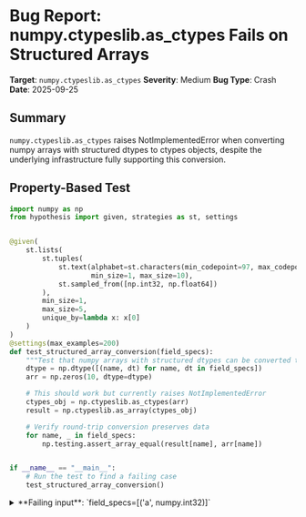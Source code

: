 # Bug Report: numpy.ctypeslib.as_ctypes Fails on Structured Arrays

**Target**: `numpy.ctypeslib.as_ctypes`
**Severity**: Medium
**Bug Type**: Crash
**Date**: 2025-09-25

## Summary

`numpy.ctypeslib.as_ctypes` raises NotImplementedError when converting numpy arrays with structured dtypes to ctypes objects, despite the underlying infrastructure fully supporting this conversion.

## Property-Based Test

```python
import numpy as np
from hypothesis import given, strategies as st, settings


@given(
    st.lists(
        st.tuples(
            st.text(alphabet=st.characters(min_codepoint=97, max_codepoint=122),
                    min_size=1, max_size=10),
            st.sampled_from([np.int32, np.float64])
        ),
        min_size=1,
        max_size=5,
        unique_by=lambda x: x[0]
    )
)
@settings(max_examples=200)
def test_structured_array_conversion(field_specs):
    """Test that numpy arrays with structured dtypes can be converted to ctypes objects."""
    dtype = np.dtype([(name, dt) for name, dt in field_specs])
    arr = np.zeros(10, dtype=dtype)

    # This should work but currently raises NotImplementedError
    ctypes_obj = np.ctypeslib.as_ctypes(arr)
    result = np.ctypeslib.as_array(ctypes_obj)

    # Verify round-trip conversion preserves data
    for name, _ in field_specs:
        np.testing.assert_array_equal(result[name], arr[name])


if __name__ == "__main__":
    # Run the test to find a failing case
    test_structured_array_conversion()
```

<details>

<summary>
**Failing input**: `field_specs=[('a', numpy.int32)]`
</summary>
```
Traceback (most recent call last):
  File "/home/npc/pbt/agentic-pbt/worker_/9/hypo.py", line 34, in <module>
    test_structured_array_conversion()
    ~~~~~~~~~~~~~~~~~~~~~~~~~~~~~~~~^^
  File "/home/npc/pbt/agentic-pbt/worker_/9/hypo.py", line 6, in test_structured_array_conversion
    st.lists(

  File "/home/npc/miniconda/lib/python3.13/site-packages/hypothesis/core.py", line 2124, in wrapped_test
    raise the_error_hypothesis_found
  File "/home/npc/pbt/agentic-pbt/worker_/9/hypo.py", line 24, in test_structured_array_conversion
    ctypes_obj = np.ctypeslib.as_ctypes(arr)
  File "/home/npc/miniconda/lib/python3.13/site-packages/numpy/ctypeslib/_ctypeslib.py", line 599, in as_ctypes
    ctype_scalar = as_ctypes_type(ai["typestr"])
  File "/home/npc/miniconda/lib/python3.13/site-packages/numpy/ctypeslib/_ctypeslib.py", line 518, in as_ctypes_type
    return _ctype_from_dtype(np.dtype(dtype))
  File "/home/npc/miniconda/lib/python3.13/site-packages/numpy/ctypeslib/_ctypeslib.py", line 461, in _ctype_from_dtype
    return _ctype_from_dtype_scalar(dtype)
  File "/home/npc/miniconda/lib/python3.13/site-packages/numpy/ctypeslib/_ctypeslib.py", line 387, in _ctype_from_dtype_scalar
    raise NotImplementedError(
        f"Converting {dtype!r} to a ctypes type"
    ) from None
NotImplementedError: Converting dtype('V4') to a ctypes type
Falsifying example: test_structured_array_conversion(
    field_specs=[('a', numpy.int32)],  # or any other generated value
)
```
</details>

## Reproducing the Bug

```python
import numpy as np

# Create a structured dtype with two fields
dtype = np.dtype([('x', np.int32), ('y', np.float64)])

# Create an array with this structured dtype
arr = np.array([(1, 1.5), (2, 2.5), (3, 3.5)], dtype=dtype)

print("=" * 60)
print("Testing numpy.ctypeslib.as_ctypes with structured array")
print("=" * 60)
print(f"\nArray created:")
print(f"  data: {arr}")
print(f"  dtype: {arr.dtype}")
print(f"  shape: {arr.shape}")

# Show what the array interface typestr looks like for structured arrays
print(f"\nArray interface info:")
ai = arr.__array_interface__
print(f"  typestr: {ai['typestr']}")
print(f"  shape: {ai['shape']}")

print("\n" + "-" * 60)
print("Attempting np.ctypeslib.as_ctypes(arr):")
print("-" * 60)
try:
    ctypes_obj = np.ctypeslib.as_ctypes(arr)
    print(f"Success! Result: {ctypes_obj}")
    print(f"Type: {type(ctypes_obj)}")
except NotImplementedError as e:
    print(f"ERROR - NotImplementedError: {e}")

    print("\n" + "-" * 60)
    print("However, as_ctypes_type CAN handle the dtype directly:")
    print("-" * 60)
    try:
        ctype = np.ctypeslib.as_ctypes_type(arr.dtype)
        print(f"  np.ctypeslib.as_ctypes_type(arr.dtype) = {ctype}")
        print(f"  This is a ctypes.Structure with the correct fields")
    except Exception as e2:
        print(f"  Error: {e2}")

    print("\n" + "-" * 60)
    print("The problem: as_ctypes passes typestr instead of dtype")
    print("-" * 60)
    print(f"  as_ctypes calls: as_ctypes_type(ai['typestr'])")
    print(f"  ai['typestr'] = '{ai['typestr']}' (void type, loses field info)")
    print(f"  Should call: as_ctypes_type(obj.dtype)")
    print(f"  obj.dtype = {arr.dtype} (preserves field info)")
```

<details>

<summary>
NotImplementedError when calling as_ctypes on structured array
</summary>
```
============================================================
Testing numpy.ctypeslib.as_ctypes with structured array
============================================================

Array created:
  data: [(1, 1.5) (2, 2.5) (3, 3.5)]
  dtype: [('x', '<i4'), ('y', '<f8')]
  shape: (3,)

Array interface info:
  typestr: |V12
  shape: (3,)

------------------------------------------------------------
Attempting np.ctypeslib.as_ctypes(arr):
------------------------------------------------------------
ERROR - NotImplementedError: Converting dtype('V12') to a ctypes type

------------------------------------------------------------
However, as_ctypes_type CAN handle the dtype directly:
------------------------------------------------------------
  np.ctypeslib.as_ctypes_type(arr.dtype) = <class 'struct'>
  This is a ctypes.Structure with the correct fields

------------------------------------------------------------
The problem: as_ctypes passes typestr instead of dtype
------------------------------------------------------------
  as_ctypes calls: as_ctypes_type(ai['typestr'])
  ai['typestr'] = '|V12' (void type, loses field info)
  Should call: as_ctypes_type(obj.dtype)
  obj.dtype = [('x', '<i4'), ('y', '<f8')] (preserves field info)
```
</details>

## Why This Is A Bug

This violates expected behavior in several critical ways:

1. **API Inconsistency**: The function `as_ctypes_type` successfully handles structured dtypes and is documented with examples showing this capability. Users reasonably expect `as_ctypes` to work with the same types that `as_ctypes_type` supports.

2. **Implementation Error**: The bug is a clear coding mistake on line 599 of `_ctypeslib.py`. The function incorrectly passes `ai["typestr"]` to `as_ctypes_type` instead of `obj.dtype`. For structured arrays, the typestr is a void type descriptor (e.g., '|V12') that contains only the total byte size but loses all field names and types. The dtype object contains the complete field specifications needed for proper conversion.

3. **Core Feature Broken**: Structured arrays are NumPy's standard mechanism for representing C structs. The ctypeslib module exists specifically to facilitate interfacing with C libraries. The inability to convert structured arrays to ctypes severely undermines the module's primary purpose, as C structs are fundamental to most C APIs.

4. **Documentation Mismatch**: The module documentation and docstrings never mention any limitation regarding structured arrays. The `as_ctypes` docstring states it creates "a ctypes object from a numpy array" without any dtype restrictions.

## Relevant Context

The ctypeslib module provides critical functionality for interfacing NumPy with C libraries through ctypes. The infrastructure for handling structured arrays already exists in the codebase:

- `_ctype_from_dtype_structured` (line 403-453) properly converts structured dtypes to ctypes.Structure
- `as_ctypes_type` (line 464-518) correctly delegates to this function when given a structured dtype
- The bug only affects `as_ctypes` due to the incorrect parameter being passed

Key code locations:
- Bug location: `/numpy/ctypeslib/_ctypeslib.py:599`
- Working structured dtype handler: `/numpy/ctypeslib/_ctypeslib.py:403-453`
- Documentation: https://numpy.org/doc/stable/reference/routines.ctypeslib.html

The `__array_interface__` protocol's typestr field uses NumPy's array protocol type strings, which for structured arrays become void types ('|Vn' where n is the byte size). This representation loses the field information essential for ctypes conversion.

## Proposed Fix

```diff
--- a/numpy/ctypeslib/_ctypeslib.py
+++ b/numpy/ctypeslib/_ctypeslib.py
@@ -596,7 +596,7 @@ def as_ctypes(obj):

         # can't use `_dtype((ai["typestr"], ai["shape"]))` here, as it overflows
         # dtype.itemsize (gh-14214)
-        ctype_scalar = as_ctypes_type(ai["typestr"])
+        ctype_scalar = as_ctypes_type(obj.dtype)
         result_type = _ctype_ndarray(ctype_scalar, ai["shape"])
         result = result_type.from_address(addr)
         result.__keep = obj
```